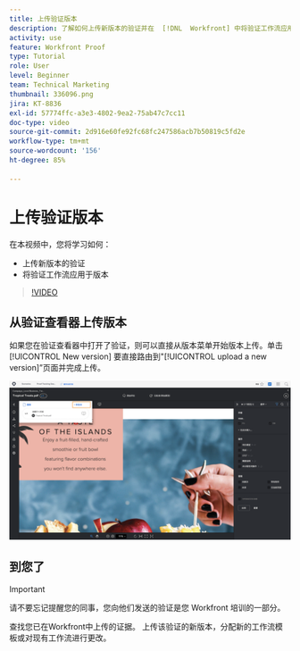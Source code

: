 ```yaml
---
title: 上传验证版本
description: 了解如何上传新版本的验证并在  [!DNL  Workfront] 中将验证工作流应用于该版本。
activity: use
feature: Workfront Proof
type: Tutorial
role: User
level: Beginner
team: Technical Marketing
thumbnail: 336096.png
jira: KT-8836
exl-id: 57774ffc-a3e3-4802-9ea2-75ab47c7cc11
doc-type: video
source-git-commit: 2d916e60fe92fc68fc247586acb7b50819c5fd2e
workflow-type: tm+mt
source-wordcount: '156'
ht-degree: 85%

---
```


# 上传验证版本

在本视频中，您将学习如何：

* 上传新版本的验证
* 将验证工作流应用于版本

>[!VIDEO](https://video.tv.adobe.com/v/336096/?quality=12&learn=on)

## 从验证查看器上传版本

如果您在验证查看器中打开了验证，则可以直接从版本菜单开始版本上传。单击 [!UICONTROL New version] 要直接路由到&quot;[!UICONTROL upload a new version]”页面并完成上传。

![验证查看器的图像，其中版本菜单在左上角展开，并且 [!UICONTROL New version] 链接突出显示。](assets/upload-version-from-viewer.png)

## 到您了

>[!IMPORTANT]
>
>请不要忘记提醒您的同事，您向他们发送的验证是您 Workfront 培训的一部分。

查找您已在Workfront中上传的证据。 上传该验证的新版本，分配新的工作流模板或对现有工作流进行更改。

<!--
### Learn more 
* Create a new version of a proof
-->
